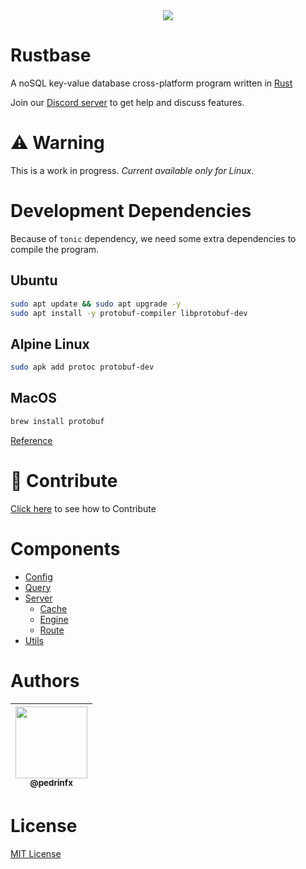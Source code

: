 <div align="center">
    <img src="https://github.com/rustbase.png?size=115">
</div>

# Rustbase
A noSQL key-value database cross-platform program written in [Rust](https://www.rust-lang.org/)

Join our [Discord server](https://discord.gg/m5ZzWPumbd) to get help and discuss features.

# ⚠️ Warning
This is a work in progress. *Current available only for Linux*.

# Development Dependencies
Because of `tonic` dependency, we need some extra dependencies to compile the program.

## Ubuntu
```bash
sudo apt update && sudo apt upgrade -y
sudo apt install -y protobuf-compiler libprotobuf-dev
```

## Alpine Linux
```bash
sudo apk add protoc protobuf-dev
```

## MacOS
```bash
brew install protobuf
```

[Reference](https://github.com/hyperium/tonic#dependencies)


# 🔗 Contribute
[Click here](./CONTRIBUTING.md) to see how to Contribute

# Components
- [Config](./src/config/)
- [Query](./src/query/)
- [Server](./src/server/)
    * [Cache](./src/server/cache/)
    * [Engine](./src/server/engine/)
    * [Route](./src/server/route/)
- [Utils](./src/utils/)

# Authors
<div align="center">

| [<img src="https://github.com/pedrinfx.png?size=115" width=115><br><sub>@pedrinfx</sub>](https://github.com/pedrinfx) |
| :-------------------------------------------------------------------------------------------------------------------: |


</div>

# License
[MIT License](./LICENSE)
